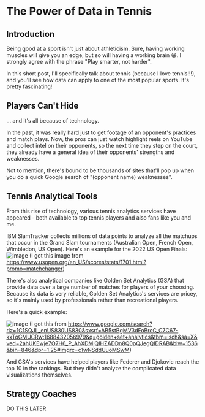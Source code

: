 # The Power of Data in Tennis
## Introduction
Being good at a sport isn't just about athleticism. Sure, having working muscles will give you an edge, but so will having a working brain 😀. I strongly agree with the phrase "Play smarter, not harder".

In this short post, I'll specifically talk about tennis (because I love tennis!!!), and you'll see how data can apply to one of the most popular sports. It's pretty fascinating!  

## Players Can't Hide 
... and it's all because of technology.

In the past, it was really hard just to get footage of an opponent's practices and match plays. Now, the pros can just watch highlight reels on YouTube and collect intel on their opponents, so the next time they step on the court, they already have a general idea of their opponents' strengths and weaknesses. 

Not to mention, there's bound to be thousands of sites that'll pop up when you do a quick Google search of "(opponent name) weaknesses".

## Tennis Analytical Tools 
From this rise of technology, various tennis analytics services have appeared - both available to top tennis players and also fans like you and me. 

IBM SlamTracker collects millions of data points to analyze all the matchups that occur in the Grand Slam tournaments (Australian Open, French Open, Wimbledon, US Open). Here's an example for the 2022 US Open Finals: 
![image](https://github.com/dylans0ng/dylans0ng.github.io/assets/112503726/995ed709-5de3-40d9-a78f-98612c52ad93)
(I got this image from https://www.usopen.org/en_US/scores/stats/1701.html?promo=matchchanger)

There's also analytical companies like Golden Set Analytics (GSA) that provide data over a large number of matches for players of your choosing. Because its data is very reliable, Golden Set Analytics's services are pricey, so it's mainly used by professionals rather than recreational players. 

Here's a quick example:

![image](https://github.com/dylans0ng/dylans0ng.github.io/assets/112503726/f97324e1-9a0d-4b9d-9f22-b28be34abfe2)
(I got this from https://www.google.com/search?rlz=1C1SQJL_enUS830US830&sxsrf=AB5stBgMV3dFoBrcC_C7C67-kxToGMUCRw:1688432056979&q=golden+set+analytics&tbm=isch&sa=X&ved=2ahUKEwje7O7H6_P_AhXDMjQIHZADDn8Q0pQJegQIDRAB&biw=1536&bih=846&dpr=1.25#imgrc=c1wNSddUuoMSwM)

And GSA's services have helped players like Federer and Djokovic reach the top 10 in the rankings. But they didn't analyze the complicated data visualizations themselves.

## Strategy Coaches 
DO THIS LATER
